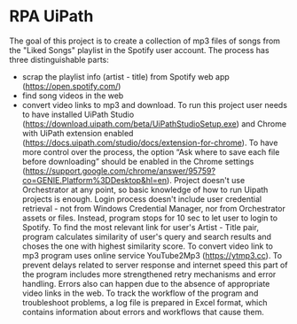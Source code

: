 # RPA UiPath
The goal of this project is to create a collection of mp3 files of songs from the "Liked Songs" playlist in the Spotify user account. The process has three distinguishable parts:
- scrap the playlist info (artist - title) from Spotify web app (https://open.spotify.com/)
- find song videos in the web
- convert video links to mp3 and download.
To run this project user needs to have installed UiPath Studio (https://download.uipath.com/beta/UiPathStudioSetup.exe) and Chrome with UiPath extension enabled (https://docs.uipath.com/studio/docs/extension-for-chrome). To have more control over the process, the option “Ask where to save each file before downloading” should be enabled in the Chrome settings (https://support.google.com/chrome/answer/95759?co=GENIE.Platform%3DDesktop&hl=en). 
Project doesn't use Orchestrator at any point, so basic knowledge of how to run Uipath projects is enough.
Login process doesn't include user credential retrieval - not from Windows Credential Manager, nor from Orchestrator assets or files. Instead, program stops for 10 sec to let user to login to Spotify.
To find the most relevant link for user's Artist - Title pair, program calculates similarity of user's query and search results and choses the one with highest similarity score.
To convert video link to mp3 program uses online service YouTube2Mp3 (https://ytmp3.cc). To prevent delays related to server response and internet speed this part of the program includes more strengthened retry mechanisms and error handling.
Errors also can happen due to the absence of appropriate video links in the web.
To track the workflow of the program and troubleshoot problems, a log file is prepared in Excel format, which contains information about errors and workflows that cause them.

